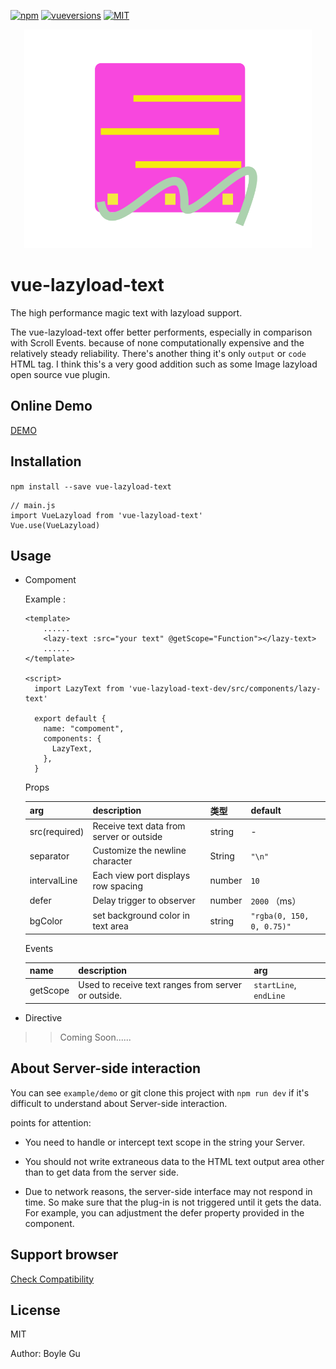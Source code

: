 [![npm](https://img.shields.io/badge/npm%20-1.0.2-blue.svg)]()
[![vueversions](https://img.shields.io/badge/vue.js-2-brightgreen.svg)]()
[![MIT](https://img.shields.io/badge/license-MIT-ff69b4.svg)]()

<p align="center">
  <a href ="##"><img width="460" height="350"  alt="lazyload_text" src="https://github.com/boylegu/vue-lazyload-text/blob/master/example/assets/vue-lazyload-text.png?raw=true"></a></p>


# vue-lazyload-text

The high performance magic text with lazyload support. 

The vue-lazyload-text offer better performents, especially in comparison with Scroll Events. because of  none computationally expensive and the relatively steady reliability. There's another thing it's only `output` or `code` HTML tag. I think this's a very good addition such as some Image lazyload open source vue plugin.

## Online Demo
[DEMO](https://boylegu.github.io/vue-lazyload-text)


## Installation

`npm install --save vue-lazyload-text`

    
    // main.js
    import VueLazyload from 'vue-lazyload-text'
    Vue.use(VueLazyload)


## Usage
 
- Compoment

  Example : 
  
      <template>
          ......
          <lazy-text :src="your text" @getScope="Function"></lazy-text>
          ......
      </template>
      
      <script>
        import LazyText from 'vue-lazyload-text-dev/src/components/lazy-text'
      
        export default {
          name: "compoment",
          components: {
            LazyText,
          },
        }
  
  Props
  
  |        arg             | description  | 类型 | default |
  |-------------------------|-------|------|--------|
  | src(required) | Receive text data from server or outside | string | -  | 
  | separator | Customize the newline character  | String | `"\n"`      | 
  | intervalLine | Each view port displays row spacing  | number | `10`  | 
  | defer  | Delay trigger to observer | number | `2000` （ms）| 
  | bgColor | set background color in text area | string | `"rgba(0, 150, 0, 0.75)"`    | 

  Events
  
    |        name             | description  | arg | 
    |-------------------------|-------|------|
    | getScope |Used to receive text ranges from server or outside. | `startLine`, `endLine` |


- Directive
>> Coming Soon......


## About Server-side interaction

You can see `example/demo` or git clone this project with `npm run dev` if it's difficult to understand about Server-side interaction.

points for attention:

- You need to handle or intercept text scope in the string your Server.

- You should not write extraneous data to the HTML text output area other than to get data from the server side.

- Due to network reasons, the server-side interface may not respond in time. So make sure that the plug-in is not triggered until it gets the data. For example, you can adjustment the defer property provided in the component.

## Support browser

[Check Compatibility](https://caniuse.com/#feat=intersectionobserver)

## License

MIT

Author:  Boyle Gu
